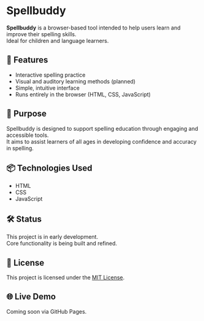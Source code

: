 # Spellbuddy

**Spellbuddy** is a browser-based tool intended to help users learn and improve their spelling skills.  
Ideal for children and language learners.

## 🚀 Features

- Interactive spelling practice
- Visual and auditory learning methods (planned)
- Simple, intuitive interface
- Runs entirely in the browser (HTML, CSS, JavaScript)

## 🎯 Purpose

Spellbuddy is designed to support spelling education through engaging and accessible tools.  
It aims to assist learners of all ages in developing confidence and accuracy in spelling.

## 📦 Technologies Used

- HTML
- CSS
- JavaScript

## 🛠️ Status

This project is in early development.  
Core functionality is being built and refined.

## 📄 License

This project is licensed under the [MIT License](LICENSE).

## 🌐 Live Demo

Coming soon via GitHub Pages.
